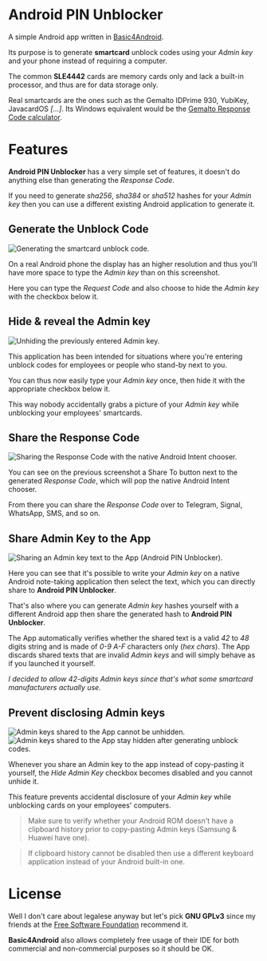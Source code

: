 # Android PIN Unblocker

A simple Android app written in [Basic4Android](https://www.b4x.com/b4a.html).

Its purpose is to generate **smartcard** unblock codes using your *Admin key* and your phone instead of requiring a computer.

The common **SLE4442** cards are memory cards only and lack a built-in processor, and thus are for data storage only.

Real smartcards are the ones such as the Gemalto IDPrime 930, YubiKey, JavacardOS *[...]*.
Its Windows equivalent would be the [Gemalto Response Code calculator](https://supportportal.thalesgroup.com/csm?id=kb_article_view&sysparm_article=KB0017162).

# Features

**Android PIN Unblocker** has a very simple set of features, it doesn't do anything else than generating the *Response Code*.

If you need to generate *sha256*, *sha384* or *sha512* hashes for your *Admin key* then you can use a different existing Android application to generate it.

## Generate the Unblock Code

![Generating the smartcard unblock code.](https://i.postimg.cc/sBBz5z2T/1-generate-unblock-key.png)

On a real Android phone the display has an higher resolution and thus you'll have more space to type the *Admin key* than on this screenshot.

Here you can type the *Request Code* and also choose to hide the *Admin key* with the checkbox below it.

## Hide & reveal the Admin key

![Unhiding the previously entered Admin key.](https://i.postimg.cc/rdvkJH0M/2-unhide-admin-key.png)

This application has been intended for situations where you're entering unblock codes for employees or people who stand-by next to you.

You can thus now easily type your *Admin key* once, then hide it with the appropriate checkbox below it.

This way nobody accidentally grabs a picture of your *Admin key* while unblocking your employees' smartcards.

## Share the Response Code

![Sharing the Response Code with the native Android Intent chooser.](https://i.postimg.cc/fSsh40fP/3-share-response-code.png)

You can see on the previous screenshot a Share To button next to the generated *Response Code*, which will pop the native Android Intent chooser.

From there you can share the *Response Code* over to Telegram, Signal, WhatsApp, SMS, and so on.

## Share Admin Key to the App

![Sharing an Admin key text to the App (Android PIN Unblocker).](https://i.postimg.cc/140QGJ91/4-share-admin-key-to-unblocker.png)

Here you can see that it's possible to write your *Admin key* on a native Android note-taking application then select the text, which you can directly share to **Android PIN Unblocker**.

That's also where you can generate *Admin key* hashes yourself with a different Android app then share the generated hash to **Android PIN Unblocker**.

The App automatically verifies whether the shared text is a valid *42* to *48* digits string and is made of *0-9 A-F* characters only (*hex chars*).
The App discards shared texts that are invalid *Admin keys* and will simply behave as if you launched it yourself.

*I decided to allow 42-digits Admin keys since that's what some smartcard manufacturers actually use.*

## Prevent disclosing Admin keys

![Admin keys shared to the App cannot be unhidden.](https://i.postimg.cc/Q91rnq15/5-admin-key-shared-to-unblocker.png) ![Admin keys shared to the App stay hidden after generating unblock codes.](https://i.postimg.cc/n91fncdh/6-unblock-code-generated-after-sharing-admin-key.png)

Whenever you share an Admin key to the app instead of copy-pasting it yourself, the *Hide Admin Key* checkbox becomes disabled and you cannot unhide it.

This feature prevents accidental disclosure of your *Admin key* while unblocking cards on your employees' computers.

> Make sure to verify whether your Android ROM doesn't have a clipboard history prior to copy-pasting Admin keys (Samsung & Huawei have one).

> If clipboard history cannot be disabled then use a different keyboard application instead of your Android built-in one.

# License

Well I don't care about legalese anyway but let's pick **GNU GPLv3** since my friends at the [Free Software Foundation](https://www.gnu.org/proprietary/proprietary.html) recommend it.

**Basic4Android** also allows completely free usage of their IDE for both commercial and non-commercial purposes so it should be OK.

